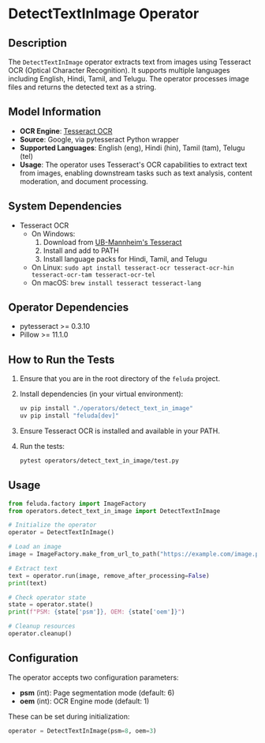 # DetectTextInImage Operator

## Description

The `DetectTextInImage` operator extracts text from images using Tesseract OCR (Optical Character Recognition). It supports multiple languages including English, Hindi, Tamil, and Telugu. The operator processes image files and returns the detected text as a string.

## Model Information

- **OCR Engine**: [Tesseract OCR](https://github.com/tesseract-ocr/tesseract)
- **Source**: Google, via pytesseract Python wrapper
- **Supported Languages**: English (eng), Hindi (hin), Tamil (tam), Telugu (tel)
- **Usage**: The operator uses Tesseract's OCR capabilities to extract text from images, enabling downstream tasks such as text analysis, content moderation, and document processing.

## System Dependencies

- Tesseract OCR
  - On Windows:
      1. Download from [UB-Mannheim's Tesseract](https://github.com/UB-Mannheim/tesseract/wiki)
      2. Install and add to PATH
      3. Install language packs for Hindi, Tamil, and Telugu
  - On Linux: `sudo apt install tesseract-ocr tesseract-ocr-hin tesseract-ocr-tam tesseract-ocr-tel`
  - On macOS: `brew install tesseract tesseract-lang`

## Operator Dependencies

- pytesseract >= 0.3.10
- Pillow >= 11.1.0

## How to Run the Tests

1. Ensure that you are in the root directory of the `feluda` project.
2. Install dependencies (in your virtual environment):

   ```bash
   uv pip install "./operators/detect_text_in_image"
   uv pip install "feluda[dev]"
   ```

3. Ensure Tesseract OCR is installed and available in your PATH.
4. Run the tests:

   ```bash
   pytest operators/detect_text_in_image/test.py
   ```

## Usage

```python
from feluda.factory import ImageFactory
from operators.detect_text_in_image import DetectTextInImage

# Initialize the operator
operator = DetectTextInImage()

# Load an image
image = ImageFactory.make_from_url_to_path("https://example.com/image.png")

# Extract text
text = operator.run(image, remove_after_processing=False)
print(text)

# Check operator state
state = operator.state()
print(f"PSM: {state['psm']}, OEM: {state['oem']}")

# Cleanup resources
operator.cleanup()
```

## Configuration

The operator accepts two configuration parameters:

- **psm** (int): Page segmentation mode (default: 6)
- **oem** (int): OCR Engine mode (default: 1)

These can be set during initialization:

```python
operator = DetectTextInImage(psm=8, oem=3)
```
